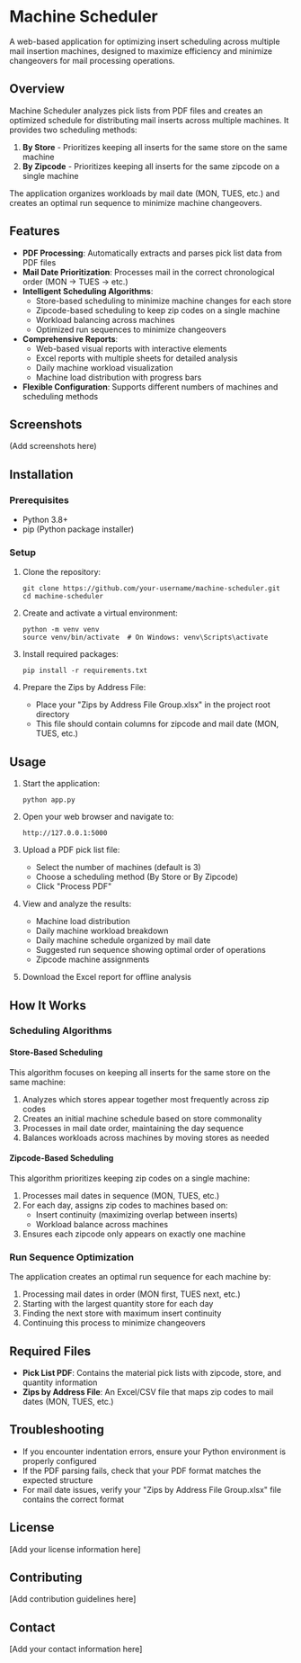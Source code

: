 # Machine Scheduler

A web-based application for optimizing insert scheduling across multiple mail insertion machines, designed to maximize efficiency and minimize changeovers for mail processing operations.

## Overview

Machine Scheduler analyzes pick lists from PDF files and creates an optimized schedule for distributing mail inserts across multiple machines. It provides two scheduling methods:

1. **By Store** - Prioritizes keeping all inserts for the same store on the same machine
2. **By Zipcode** - Prioritizes keeping all inserts for the same zipcode on a single machine

The application organizes workloads by mail date (MON, TUES, etc.) and creates an optimal run sequence to minimize machine changeovers.

## Features

- **PDF Processing**: Automatically extracts and parses pick list data from PDF files
- **Mail Date Prioritization**: Processes mail in the correct chronological order (MON → TUES → etc.)
- **Intelligent Scheduling Algorithms**:
  - Store-based scheduling to minimize machine changes for each store
  - Zipcode-based scheduling to keep zip codes on a single machine
  - Workload balancing across machines
  - Optimized run sequences to minimize changeovers
- **Comprehensive Reports**:
  - Web-based visual reports with interactive elements
  - Excel reports with multiple sheets for detailed analysis
  - Daily machine workload visualization
  - Machine load distribution with progress bars
- **Flexible Configuration**: Supports different numbers of machines and scheduling methods

## Screenshots

(Add screenshots here)

## Installation

### Prerequisites

- Python 3.8+
- pip (Python package installer)

### Setup

1. Clone the repository:
   ```
   git clone https://github.com/your-username/machine-scheduler.git
   cd machine-scheduler
   ```

2. Create and activate a virtual environment:
   ```
   python -m venv venv
   source venv/bin/activate  # On Windows: venv\Scripts\activate
   ```

3. Install required packages:
   ```
   pip install -r requirements.txt
   ```

4. Prepare the Zips by Address File:
   - Place your "Zips by Address File Group.xlsx" in the project root directory
   - This file should contain columns for zipcode and mail date (MON, TUES, etc.)

## Usage

1. Start the application:
   ```
   python app.py
   ```

2. Open your web browser and navigate to:
   ```
   http://127.0.0.1:5000
   ```

3. Upload a PDF pick list file:
   - Select the number of machines (default is 3)
   - Choose a scheduling method (By Store or By Zipcode)
   - Click "Process PDF"

4. View and analyze the results:
   - Machine load distribution
   - Daily machine workload breakdown
   - Daily machine schedule organized by mail date
   - Suggested run sequence showing optimal order of operations
   - Zipcode machine assignments

5. Download the Excel report for offline analysis

## How It Works

### Scheduling Algorithms

#### Store-Based Scheduling

This algorithm focuses on keeping all inserts for the same store on the same machine:

1. Analyzes which stores appear together most frequently across zip codes
2. Creates an initial machine schedule based on store commonality
3. Processes in mail date order, maintaining the day sequence
4. Balances workloads across machines by moving stores as needed

#### Zipcode-Based Scheduling

This algorithm prioritizes keeping zip codes on a single machine:

1. Processes mail dates in sequence (MON, TUES, etc.)
2. For each day, assigns zip codes to machines based on:
   - Insert continuity (maximizing overlap between inserts)
   - Workload balance across machines
3. Ensures each zipcode only appears on exactly one machine

### Run Sequence Optimization

The application creates an optimal run sequence for each machine by:

1. Processing mail dates in order (MON first, TUES next, etc.)
2. Starting with the largest quantity store for each day
3. Finding the next store with maximum insert continuity
4. Continuing this process to minimize changeovers

## Required Files

- **Pick List PDF**: Contains the material pick lists with zipcode, store, and quantity information
- **Zips by Address File**: An Excel/CSV file that maps zip codes to mail dates (MON, TUES, etc.)

## Troubleshooting

- If you encounter indentation errors, ensure your Python environment is properly configured
- If the PDF parsing fails, check that your PDF format matches the expected structure
- For mail date issues, verify your "Zips by Address File Group.xlsx" file contains the correct format

## License

[Add your license information here]

## Contributing

[Add contribution guidelines here]

## Contact

[Add your contact information here] 